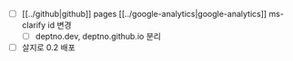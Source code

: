 - [ ] [[../github|github]] pages [[../google-analytics|google-analytics]] ms-clarify id 변경
  - [ ] deptno.dev, deptno.github.io 분리
- [ ] 살지로 0.2 배포
